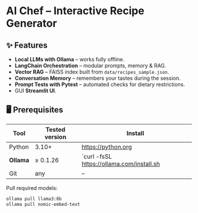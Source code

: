 # AI Chef – Interactive Recipe Generator

## ✨ Features
* **Local LLMs with Ollama** – works fully offline.
* **LangChain Orchestration** – modular prompts, memory & RAG.
* **Vector RAG** – FAISS index built from `data/recipes_sample.json`.
* **Conversation Memory** – remembers your tastes during the session.
* **Prompt Tests with Pytest** – automated checks for dietary restrictions.
* GUI **Streamlit UI**.

## 🖥️ Prerequisites

| Tool       | Tested version | Install                                                      |
|------------|----------------|--------------------------------------------------------------|
| Python     | 3.10+          | https://python.org                                           |
| **Ollama** | ≥ 0.1.26       | `curl -fsSL https://ollama.com/install.sh | sh`              |
| Git        | any            | –                                                            |

Pull required models:

```bash
ollama pull llama3:8b
ollama pull nomic-embed-text
